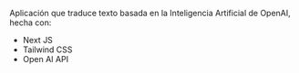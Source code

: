 Aplicación que traduce texto basada en la Inteligencia Artificial de OpenAI, hecha con:
  
   - Next JS
   - Tailwind CSS
   - Open AI API
